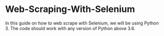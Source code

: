 # Web-Scraping-With-Selenium
In this guide on how to web scrape with Selenium, we will be using Python 3. The code should work with any version of Python above 3.6.
